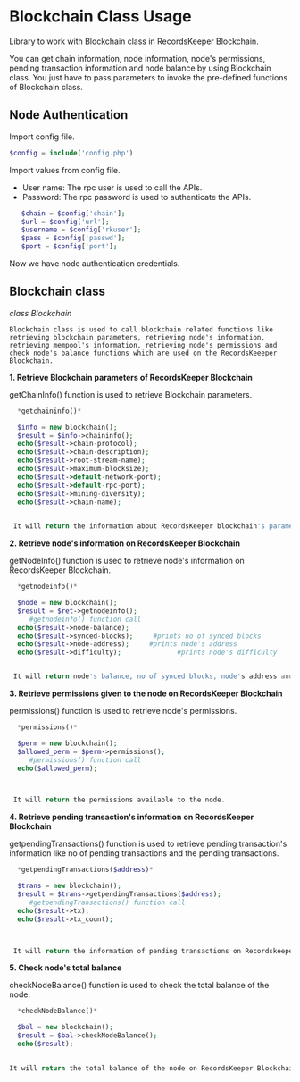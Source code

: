 Blockchain Class Usage
====================

Library to work with Blockchain class in RecordsKeeper Blockchain.

You can get chain information, node information, node's permissions, pending transaction information and node balance by using Blockchain class. You just have to pass parameters to invoke the pre-defined functions of Blockchain class.



Node Authentication
-------------------


Import config file.

```PHP
$config = include('config.php')
```
Import values from config file.


- User name: The rpc user is    used to call the APIs.
- Password: The rpc password is used to authenticate the APIs.


```PHP
   $chain = $config['chain'];
   $url = $config['url'];
   $username = $config['rkuser'];
   $pass = $config['passwd'];
   $port = $config['port'];
```
   Now we have node authentication credentials.


Blockchain class
----------------

  *class Blockchain*

    Blockchain class is used to call blockchain related functions like retrieving blockchain parameters, retrieving node's information, retrieving mempool's information, retrieving node's permissions and check node's balance functions which are used on the RecordsKeeeper Blockchain. 


**1. Retrieve Blockchain parameters of RecordsKeeper Blockchain**

getChainInfo() function is used to retrieve Blockchain parameters.



```PHP
  *getchaininfo()*

  $info = new blockchain();
  $result = $info->chaininfo();                                               #chaininfo() function call
  echo($result->chain-protocol);                                              #prints blockchain's protocol
  echo($result->chain-description);                                           #prints blockchain's description
  echo($result->root-stream-name);                                            #prints blockchain's root stream
  echo($result->maximum-blocksize);                                           #prints blockchain's maximum block size
  echo($result->default-network-port);                                        #prints blockchain's default network port
  echo($result->default-rpc-port);                                            #prints blockchain's default rpc port
  echo($result->mining-diversity);                                            #prints blockchain's mining diversity
  echo($result->chain-name);                                                  #prints blockchain's name
  

 It will return the information about RecordsKeeper blockchain's parameters.
```

**2. Retrieve node's information on RecordsKeeper Blockchain**


getNodeInfo() function is used to retrieve node's information on RecordsKeeper Blockchain.


```PHP
  *getnodeinfo()*  

  $node = new blockchain();
  $result = $ret->getnodeinfo();
     #getnodeinfo() function call
  echo($result->node-balance);                                               #prints balance of the node
  echo($result->synced-blocks);     #prints no of synced blocks
  echo($result->node-address);     #prints node's address
  echo($result->difficulty);              #prints node's difficulty 


 It will return node's balance, no of synced blocks, node's address and node's difficulty.
```

**3. Retrieve permissions given to the node on RecordsKeeper Blockchain**


permissions() function is used to retrieve node's permissions. 

```PHP
  *permissions()*  

  $perm = new blockchain();
  $allowed_perm = $perm->permissions();
     #permissions() function call
  echo($allowed_perm);                                                     #prints permissions available to the node



 It will return the permissions available to the node.
```
**4. Retrieve pending transaction's information on RecordsKeeper Blockchain**

getpendingTransactions() function is used to retrieve pending transaction's information like no of pending transactions and the pending transactions. 

```PHP
  *getpendingTransactions($address)*  

  $trans = new blockchain();
  $result = $trans->getpendingTransactions($address);
     #getpendingTransactions() function call
  echo($result->tx);                                                      #prints pending transactions
  echo($result->tx_count);                                                #prints pending transaction count



 It will return the information of pending transactions on Recordskeeper Blockchain.
```

**5. Check node's total balance**

checkNodeBalance() function is used to check the total balance of the node. 

```PHP
  *checkNodeBalance()*  

  $bal = new blockchain();
  $result = $bal->checkNodeBalance();                                    #checkNodeBalance() function call
  echo($result);                                                         #prints total balance of the node
  

It will return the total balance of the node on RecordsKeeper Blockchain.
```